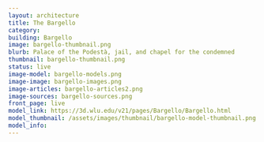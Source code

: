 ```yaml
---
layout: architecture
title: The Bargello
category: 
building: Bargello
image: bargello-thumbnail.png
blurb: Palace of the Podestà, jail, and chapel for the condemned
thumbnail: bargello-thumbnail.png
status: live
image-model: bargello-models.png
image-image: bargello-images.png
image-articles: bargello-articles2.png
image-sources: bargello-sources.png
front_page: live
model_link: https://3d.wlu.edu/v21/pages/Bargello/Bargello.html
model_thumbnail: /assets/images/thumbnail/bargello-model-thumbnail.png
model_info: 
---
```

